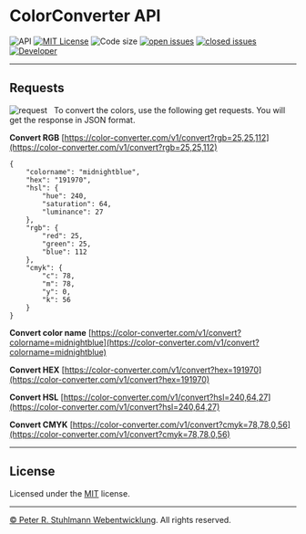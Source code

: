 # ColorConverter API

![API](https://img.shields.io/badge/API-blue.svg)
[![MIT License](https://img.shields.io/github/license/peter-stuhlmann/ColorConverter-API.svg)](https://github.com/peter-stuhlmann/ColorConverter-API/blob/master/LICENSE)
![Code size](https://img.shields.io/github/languages/code-size/peter-stuhlmann/ColorConverter-API.svg)
[![open issues](https://img.shields.io/github/issues/peter-stuhlmann/ColorConverter-API.svg)](https://github.com/peter-stuhlmann/ColorConverter-API/issues?q=is%3Aopen+is%3Aissue)
[![closed issues](https://img.shields.io/github/issues-closed/peter-stuhlmann/ColorConverter-API.svg)](https://github.com/peter-stuhlmann/ColorConverter-API/issues?q=is%3Aissue+is%3Aclosed)
[![Developer](https://img.shields.io/badge/dev-Peter%20R.%20Stuhlmann-green.svg)](https://peter-stuhlmann-webentwicklung.de)

---

## Requests

![request](https://img.shields.io/badge/GET-orange.svg) &nbsp; To convert the colors, use the following get requests. You will get the response in JSON format.

**Convert RGB**
[https://color-converter.com/v1/convert?rgb=25,25,112](https://color-converter.com/v1/convert?rgb=25,25,112)

```
{
    "colorname": "midnightblue",
    "hex": "191970",
    "hsl": {
        "hue": 240,
        "saturation": 64,
        "luminance": 27
    },
    "rgb": {
        "red": 25,
        "green": 25,
        "blue": 112
    },
    "cmyk": {
        "c": 78,
        "m": 78,
        "y": 0,
        "k": 56
    }
}
```

**Convert color name**
[https://color-converter.com/v1/convert?colorname=midnightblue](https://color-converter.com/v1/convert?colorname=midnightblue)

**Convert HEX**
[https://color-converter.com/v1/convert?hex=191970](https://color-converter.com/v1/convert?hex=191970)

**Convert HSL**
[https://color-converter.com/v1/convert?hsl=240,64,27](https://color-converter.com/v1/convert?hsl=240,64,27)

**Convert CMYK**
[https://color-converter.com/v1/convert?cmyk=78,78,0,56](https://color-converter.com/v1/convert?cmyk=78,78,0,56)

---

## License

Licensed under the [MIT](https://github.com/peter-stuhlmann/ColorConverter-API/blob/master/LICENSE) license.

---

[&copy; Peter R. Stuhlmann Webentwicklung](https://peter-stuhlmann-webentwicklung.de). All rights reserved.
